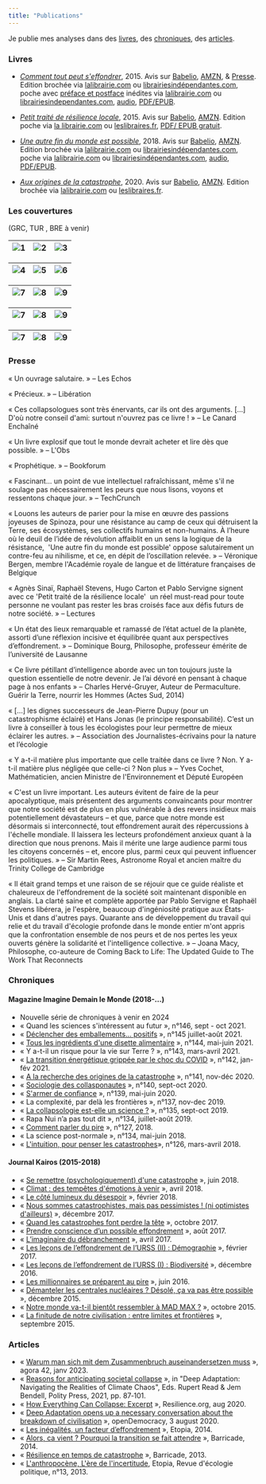 ```yaml
---
title: "Publications"
---
```

Je publie mes analyses dans des [livres](#livres), des [chroniques](#chroniques), des [articles](#articles). 

### Livres

- *[Comment tout peut s'effondrer](https://www.seuil.com/ouvrage/comment-tout-peut-s-effondrer-pablo-servigne/9782021223316)*, 2015. Avis sur [Babelio](https://www.babelio.com/livres/Servigne-Comment-tout-peut-seffondrer/713682), [AMZN](https://www.amazon.fr/Comment-seffondrer-collapsologie-g%C3%A9n%C3%A9rations-pr%C3%A9sentes/dp/2021223310/), & [Presse](#presse). Edition brochée via [lalibrairie.com](https://www.lalibrairie.com/livres/comment-tout-peut-s-effondrer--petit-manuel-de-collapsologie-a-l-usage-des-generations-presentes_0-2568900_9782021223316.html) ou [librairiesindépendantes.com](https://www.librairiesindependantes.com/product/9782021223316/), poche avec [préface et postface](https://ref.lamartinieregroupe.com/media/9782021223316/122331_extrait_Extrait_0.pdf)  inédites via [lalibrairie.com](https://www.lalibrairie.com/livres/comment-tout-peut-s-effondrer--petit-manuel-de-collapsologie-a-l-usage-des-generations-presentes_0-7276156_9782757868201.html) ou [librairiesindependantes.com](https://www.librairiesindependantes.com/product/9782757868201/), [audio](https://www.audible.fr/pd/Comment-tout-peut-seffondrer-Livre-Audio/B09HKS18CL), [PDF/EPUB](https://numerique.lalibrairie.com/566420/566420.ebook).

- *[Petit traité de résilience locale](https://www.eclm.fr/livre/petit-traite-de-resilience-locale/)*, 2015. Avis sur [Babelio](https://www.babelio.com/livres/Sinai-Petit-traite-de-resilience-locale/800411), [AMZN](https://www.amazon.fr/Petit-trait%C3%A9-r%C3%A9silience-locale-Agn%C3%A8s/dp/2843771862). Edition poche via [la librairie.com](https://www.lalibrairie.com/livres/petit-traite-de-resilience-locale_0-2083444_9782843771866.html ) ou [leslibraires.fr](https://www.leslibraires.fr/livre/16461725-aux-origines-de-la-catastrophe-pourquoi-en-som--pablo-servigne-raphael-stevens-editions-les-liens-qui-liberent), [PDF/ EPUB gratuit](https://www.eclm.fr/livre/petit-traite-de-resilience-locale/).

- *[Une autre fin du monde est possible](https://www.seuil.com/ouvrage/une-autre-fin-du-monde-est-possible-pablo-servigne/9782021332582)*, 2018. Avis sur [Babelio](https://www.babelio.com/livres/Chapelle-Une-autre-fin-du-monde-est-possible/1434525), [AMZN](https://www.amazon.fr/Une-autre-fin-monde-possible/dp/2021332586/). Edition brochée via [lalibrairie.com](https://www.lalibrairie.com/livres/une-autre-fin-du-monde-est-possible--vivre-l-effondrement--et-pas-seulement-y-survivre-_0-5389573_9782021332582.html) ou [librairiesindépendantes.com](https://www.librairiesindependantes.com/product/9782021332582/), poche via [lalibrairie.com](https://www.lalibrairie.com/livres/une-autre-fin-du-monde-est-possible--vivre-l-effondrement--et-pas-seulement-y-survivre-_0-8555681_9782757896006.html) ou [librairiesindépendantes.com](https://www.librairiesindependantes.com/product/9782757896006/), [audio](https://www.audible.fr/pd/Une-autre-fin-du-monde-est-possible-Vivre-leffondrement-et-pas-seulement-y-survivre-Livre-Audio/2367629951), [PDF/EPUB](https://numerique.lalibrairie.com/952489/952489.ebook).

- *[Aux origines de la catastrophe](http://www.editionslesliensquiliberent.fr/livre-Aux_origines_de_la_catastrophe-9791020908346-1-1-0-1.html)*, 2020. Avis sur [Babelio](https://www.babelio.com/livres/Servigne-Aux-origines-de-la-catastrophe/1264064#!), [AMZN](https://www.amazon.fr/Aux-origines-catastrophe-Pourquoi-sommes-nous/dp/B081WHR6HJ/). Edition brochée via [lalibrairie.com](https://www.lalibrairie.com/livres/aux-origines-de-la-catastrophe--pourquoi-en-sommes-nous-arrives-la--_0-6393175_9791020908346.html) ou [leslibraires.fr](https://www.leslibraires.fr/livre/16461725-aux-origines-de-la-catastrophe-pourquoi-en-som--pablo-servigne-raphael-stevens-editions-les-liens-qui-liberent).

### Les couvertures 
(GRC, TUR , BRE à venir)

|![1](/img/portfolio-1.jpg)|![2](/img/portfolio-2.jpg)|![3](/img/portfolio-3.jpg)| 
|---|---|---|

|![4](/img/portfolio-4.jpg)|![5](/img/portfolio-6.jpg)|![6](/img/portfolio-5.jpg)|
|---|---|---|

|![7](/img/portfolio-8.jpg)|![8](/img/portfolio-9.jpg)|![9](/img/portfolio-10.jpg)| 
|---|---|---|

|![7](/img/portfolio-15.jpg)|![8](/img/portfolio-7.jpg)|![9](/img/portfolio-12.jpg)| 
|---|---|---|

|![7](/img/portfolio-13.jpg)|![8](/img/portfolio-14.jpg)|![9](/img/portfolio-11.jpg)| 
|---|---|---|

### Presse

« Un ouvrage salutaire. » – Les Echos

« Précieux. » – Libération

« Ces collapsologues sont très énervants, car ils ont des arguments. […] D'où notre conseil d'ami: surtout n'ouvrez pas ce livre ! » – Le Canard Enchaîné

« Un livre explosif que tout le monde devrait acheter et lire dès que possible. » – L'Obs

« Prophétique. » – Bookforum

« Fascinant... un point de vue intellectuel rafraîchissant, même s'il ne soulage pas nécessairement les peurs que nous lisons, voyons et ressentons chaque jour. » – TechCrunch

« Louons les auteurs de parier pour la mise en œuvre des passions joyeuses de Spinoza, pour une résistance au camp de ceux qui détruisent la Terre, ses écosystèmes, ses collectifs humains et non-humains. À l’heure où le deuil de l’idée de révolution affaiblit en un sens la logique de la résistance,  'Une autre fin du monde est possible' oppose salutairement un contre-feu au nihilisme, et ce, en dépit de l’oscillation relevée. » – Véronique Bergen, membre l'Académie royale de langue et de littérature françaises de Belgique

« Agnès Sinaï, Raphaël Stevens, Hugo Carton et Pablo Servigne signent avec ce 'Petit traité de la résilience locale'  un réel must-read pour toute personne ne voulant pas rester les bras croisés face aux défis futurs de notre société. » – Lectures

« Un état des lieux remarquable et ramassé de l’état actuel de la planète, assorti d’une réflexion incisive et équilibrée quant aux perspectives d’effondrement. » – Dominique Bourg, Philosophe, professeur émérite de l’université de Lausanne

« Ce livre pétillant d’intelligence aborde avec un ton toujours juste la question essentielle de notre devenir. Je l’ai dévoré en pensant à chaque page à nos enfants » – Charles Hervé-Gruyer, Auteur de Permaculture. Guérir la Terre, nourrir les Hommes (Actes Sud, 2014)

« […] les dignes successeurs de Jean-Pierre Dupuy (pour un catastrophisme éclairé) et Hans Jonas (le principe responsabilité). C’est un livre à conseiller à tous les écologistes pour leur permettre de mieux éclairer les autres. » – Association des Journalistes-écrivains pour la nature et l’écologie

« Y a-t-il matière plus importante que celle traitée dans ce livre ? Non. Y a-t-il matière plus négligée que celle-ci ? Non plus » – Yves Cochet, Mathématicien, ancien Ministre de l'Environnement et Député Européen

« C'est un livre important. Les auteurs évitent de faire de la peur apocalyptique, mais présentent des arguments convaincants pour montrer que notre société est de plus en plus vulnérable à des revers insidieux mais potentiellement dévastateurs – et que, parce que notre monde est désormais si interconnecté, tout effondrement aurait des répercussions à l'échelle mondiale. Il laissera les lecteurs profondément anxieux quant à la direction que nous prenons. Mais il mérite une large audience parmi tous les citoyens concernés – et, encore plus, parmi ceux qui peuvent influencer les politiques. » – Sir Martin Rees, Astronome Royal et ancien maître du Trinity College de Cambridge

« Il était grand temps et une raison de se réjouir que ce guide réaliste et chaleureux de l'effondrement de la société soit maintenant disponible en anglais. La clarté saine et complète apportée par Pablo Servigne et Raphaël Stevens libérera, je l'espère, beaucoup d'ingéniosité pratique aux États-Unis et dans d'autres pays. Quarante ans de développement du travail qui relie et du travail d'écologie profonde dans le monde entier m'ont appris que la confrontation ensemble de nos peurs et de nos pertes les yeux ouverts génère la solidarité et l'intelligence collective. » –  Joana Macy, Philosophe, co-auteure de Coming Back to Life: The Updated Guide to The Work That Reconnects

### Chroniques 

#### Magazine Imagine Demain le Monde (2018-...)

- Nouvelle série de chroniques à venir  en 2024  
- « Quand les sciences s'intéressent au futur », n°146, sept - oct 2021.
- « [Déclencher des emballements... positifs](https://www.imagine-magazine.com/libre-acces/chronique/declencher-des-emballements-positifs/) », n°145 juillet-août 2021.
- « [Tous les ingrédients d'une disette alimentaire](https://rhizome.etopia.be/Default/doc/SYRACUSE/3745/tous-les-ingredients-d-une-disette-alimentaire) », n°144, mai-juin 2021.
- « Y a-t-il un risque pour la vie sur Terre ? », n°143, mars-avril 2021.
- « [La transition énergétique grippée par le choc du COVID](https://rhizome.etopia.be/Default/doc/SYRACUSE/2855/la-transition-energetique-grippee-par-le-choc-du-covid) », n°142, jan-fév 2021.
- « [A la recherche des origines de la catastrophe](https://rhizome.etopia.be/Default/doc/SYRACUSE/2405/a-la-recherche-des-origines-de-la-catastrophe) », n°141, nov-déc 2020.
- « [Sociologie des collasponautes](https://rhizome.etopia.be/Default/doc/SYRACUSE/1869/sociologie-des-collapsonautes) », n°140, sept-oct 2020.
- « [S'armer de confiance](https://rhizome.etopia.be/Default/doc/SYRACUSE/22956/s-armer-de-confiance) », n°139, mai-juin 2020.
- « La complexité, par delà les frontières », n°137, nov-dec 2019.
- « [La collapsologie est-elle un science ?](https://rhizome.etopia.be/Default/doc/SYRACUSE/17294/la-collapsologie-est-elle-une-science) », n°135, sept-oct 2019.
- « Rapa Nui n’a pas tout dit », n°134, juillet-août 2019. 
- « [Comment parler du pire](https://rhizome.etopia.be/Default/doc/SYRACUSE/13688/comment-parler-du-pire) », n°127, 2018.
- « La science post-normale », n°134, mai-juin 2018.
- « [L'intuition, pour penser les catastrophes](https://rhizome.etopia.be/Default/doc/SYRACUSE/13164/l-intuition-pour-penser-les-catastrophes)», n°126, mars-avril 2018.

#### Journal Kairos (2015-2018)

- « [Se remettre (psychologiquement) d'une catastrophe](https://www.kairospresse.be/contributeurs/raphael-stevens/) », juin 2018.
- « [Climat : des tempêtes d'émotions à venir](https://www.kairospresse.be/contributeurs/raphael-stevens/) », avril 2018.
- « [Le côté lumineux du désespoir](https://www.kairospresse.be/contributeurs/raphael-stevens/) », février 2018.
- « [Nous sommes catastrophistes, mais pas pessimistes ! (ni optimistes d'ailleurs)](https://www.kairospresse.be/nous-sommes-catastrophistes-mais-pas-pessimistes-ni-optimistes-dailleurs/) », décembre 2017.
- « [Quand les catastrophes font perdre la tête](https://www.kairospresse.be/quand-les-catastrophes-font-perdre-la-tete/) », octobre 2017.
- « [Prendre conscience d’un possible effondrement](https://www.kairospresse.be/prendre-conscience-dun-possible-effondrement/) », août 2017.
- « [L’imaginaire du débranchement](https://www.kairospresse.be/limaginaire-du-debranchement/) », avril 2017.
- « [Les leçons de l’effondrement de l’URSS (II) : Démographie](https://www.kairospresse.be/les-lecons-de-leffondrement-de-lurss-ii-demographie/) », février 2017.
- « [Les leçons de l’effondrement de l’URSS (I) : Biodiversité](https://www.kairospresse.be/contributeurs/raphael-stevens/) », décembre 2016.
- « [Les millionnaires se préparent au pire](https://www.kairospresse.be/les-millionnaires-se-preparent-au-pire/) », juin 2016.
- « [Démanteler les centrales nucléaires ? Désolé, ça va pas être possible](https://www.kairospresse.be/points-de-vue-sur-le-demantelement/) », décembre 2015.
- « [Notre monde va-t-il bientôt ressembler à MAD MAX ?](https://www.kairospresse.be/notre-monde-va-t-il-bientot-ressembler-a-mad-max/) », octobre 2015.
- « [La finitude de notre civilisation : entre limites et frontières](https://www.kairospresse.be/la-finitude-de-notre-civilisation-entre-limites-et-frontieres/) », septembre 2015. 

### Articles

- « [Warum man sich mit dem Zusammenbruch auseinandersetzen muss](https://agora42.de/shop/1-2023-zusammenbruch/) », agora 42, janv 2023.
- « [Reasons for anticipating societal collapse](https://www.researchgate.net/profile/Rupert-Read/publication/360947368_Deep_Adaptation_Navigating_the_Realities_of_Climate_Chaos/links/6294eb31c660ab61f852a2f8/Deep-Adaptation-Navigating-the-Realities-of-Climate-Chaos.pdf#page=101) », in "Deep Adaptation: Navigating the Realities of Climate Chaos", Eds. Rupert Read & Jem Bendell, Polity Press, 2021, pp. 87‑101. 
- « [How Everything Can Collapse: Excerpt](https://www.resilience.org/stories/2020-08-10/how-everything-can-collapse-excerpt/) », Resilience.org, aug 2020.
- « [Deep Adaptation opens up a necessary conversation about the breakdown of civilisation](https://www.opendemocracy.net/en/oureconomy/deep-adaptation-opens-necessary-conversation-about-breakdown-civilisation/) », openDemocracy, 3 august 2020.
- « [Les inégalités, un facteur d’effondrement](https://etopia.be/blog/2014/12/17/les-inegalites-un-facteur-deffondrement/) », Etopia, 2014.
- « [Alors, ca vient ? Pourquoi la transition se fait attendre](https://www.barricade.be/publications/analyses-etudes/alors-ca-vient-pourquoi-transition-se-fait-attendre) », Barricade, 2014.
- « [Résilience en temps de catastrophe](https://www.barricade.be/publications/analyses-etudes/resilience-temps-catastrophe) », Barricade, 2013.
- « [L'anthropocène, L'ère de l'incertitude](https://rhizome.etopia.be/Default/doc/SYRACUSE/170356/l-anthropocene-l-ere-de-l-incertitude), Etopia, Revue d'écologie politique, n°13, 2013.